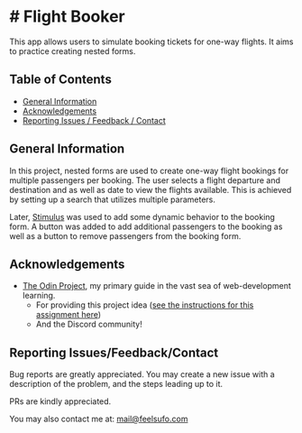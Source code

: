 # # Flight Booker

<!-- ![A screenshot showing a preview of the project.](screenshots/screenshot.png "Project Preview") -->

This app allows users to simulate booking tickets for one-way flights. It aims to practice creating nested forms.

<!-- [Click here to see a live-preview hosted on Github).](https://mononoken.github.io/<project_link>/) -->

## Table of Contents

- [General Information](#general-information)
- [Acknowledgements](#acknowledgements)
- [Reporting Issues / Feedback / Contact](#reporting-issuesfeedbackcontact)

## General Information

In this project, nested forms are used to create one-way flight bookings for multiple passengers per booking. The user selects a flight departure and destination and as well as date to view the flights available. This is achieved by setting up a search that utilizes multiple parameters.

Later, [Stimulus](https://stimulus.hotwired.dev/) was used to add some dynamic behavior to the booking form. A button was added to add additional passengers to the booking as well as a button to remove passengers from the booking form.

## Acknowledgements

- [The Odin Project](https://www.theodinproject.com), my primary guide in the vast sea of web-development learning.
  - For providing this project idea ([see the instructions for this assignment here](https://www.theodinproject.com/lessons/ruby-on-rails-flight-booker))
  - And the Discord community!

## Reporting Issues/Feedback/Contact

Bug reports are greatly appreciated. You may create a new issue with a description of the problem, and the steps leading up to it.

PRs are kindly appreciated.

You may also contact me at: mail@feelsufo.com
